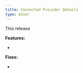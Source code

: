 ```yaml
---
title: Connected Provider Details
type: minor
---
```


This release

**Features:**

* 


**Fixes:**

* 
